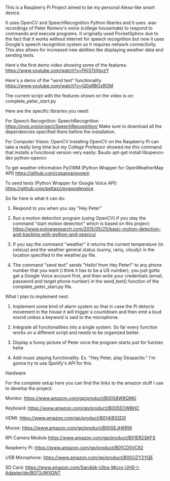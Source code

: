 This is a Raspberry Pi Project aimed to be my personal Alexa-like smart device.

It uses OpenCV and SpeechRecognition Python libaries and it uses .wav recordings of Peter Romero's voice (college housemate) to respond to commands and execute programs. It originally used PocketSphinx due to the fact that it works without internet for speech recognition but now it uses Google's speech recognition system so it requires network connectivity. This also allows for increased new abilities like displaying weather data and sending texts.

Here's the first demo video showing some of the features:
https://www.youtube.com/watch?v=FKI37sYgyzY

Here's a demo of the "send text" functionality
https://www.youtube.com/watch?v=iQ0sRBOzROM

The current script with the features shown on the video is on: complete_peter_start.py

Here are the specific libraries you need:

For Speech Recognition: SpeechRecognition
https://pypi.org/project/SpeechRecognition/
Make sure to download all the dependencies specified there before the installation.

For Computer Vision: OpenCV
Installing OpenCV on the Raspberry Pi can take a really long time but my College Professor showed me this command that installs a funcitonal version very easily:
$sudo apt-get install libopencv-dev python-opencv

To get weather information PyOWM 
(Python Wrapper for OpenWeatherMap API)
https://github.com/csparpa/pyowm

To send texts
(Python Wrapper for Google Voice API)
https://github.com/pettazz/pygooglevoice

So far here is what it can do:
1) Respond to you when you say "Hey Peter"

2) Run a motion detection program (using OpenCV) if you stay the command "start motion detection" which is based on this project: https://www.pyimagesearch.com/2015/05/25/basic-motion-detection-and-tracking-with-python-and-opencv/

3) If you say the command "weather" it returns the current temperature (in celsius) and the weather general status (sunny, rainy, cloudy) in the location specified in the weather.py file.

4) The command "send text" sends "Hello! from Hey Peter!" to any phone number that you want (i think it has to be a US number), you just gotta get a Google Voice account first, and then write your credentials (email, password and target phone number) in the send_text() function of the complete_peter_start.py file. 
 
What I plan to implement next:

1) Implement some kind of alarm system so that in case the Pi detects movement in the house it will trigger a countdown and then emit a loud sound unless a keyword is said to the microphone.

2) Integrate all functionalities into a single system. So far every funciton works on a different script and needs to be organized better.

3) Display a funny picture of Peter once the program starts just for funzies hehe

4) Add music playing functionality. Ex. "Hey Peter, play Despacito." I'm gonna try to use Spotify's API for this.

Hardware

For the complete setup here you can find the links to the amazon stuff I use to develop the project:

Monitor: https://www.amazon.com/gp/product/B00S8W8QMG

Keyboard:
https://www.amazon.com/gp/product/B005EOWBHC

HDMI:
https://www.amazon.com/gp/product/B014I8SSD0

Mouse:
https://www.amazon.com/gp/product/B005EJH6RW

RPi Camera Module
https://www.amazon.com/gp/product/B01ER2SKFS

Raspberry Pi:
https://www.amazon.com/gp/product/B01CD5VC92

USB Microphone:
https://www.amazon.com/gp/product/B00UZY2YQE

SD Card:
https://www.amazon.com/Sandisk-Ultra-Micro-UHS-I-Adapter/dp/B073JWXGNT
